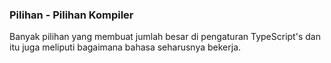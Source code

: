### Pilihan - Pilihan Kompiler

Banyak pilihan yang membuat jumlah besar di pengaturan TypeScript's dan itu juga meliputi bagaimana bahasa seharusnya bekerja.
